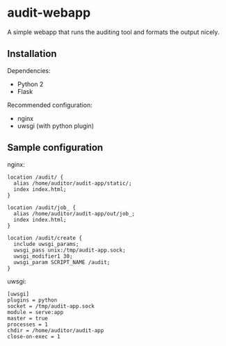 audit-webapp
============
A simple webapp that runs the auditing tool and formats the output nicely.

Installation
------------
Dependencies:
 - Python 2
 - Flask

Recommended configuration:
 - nginx
 - uwsgi \(with python plugin\)

Sample configuration
--------------------
nginx:

    location /audit/ {
      alias /home/auditor/audit-app/static/;
      index index.html;
    }

    location /audit/job_ {
      alias /home/auditor/audit-app/out/job_;
      index index.html;
    }

    location /audit/create {
      include uwsgi_params;
      uwsgi_pass unix:/tmp/audit-app.sock;
      uwsgi_modifier1 30;
      uwsgi_param SCRIPT_NAME /audit;
    }
uwsgi:

    [uwsgi]
    plugins = python
    socket = /tmp/audit-app.sock
    module = serve:app
    master = true
    processes = 1
    chdir = /home/auditor/audit-app
    close-on-exec = 1
